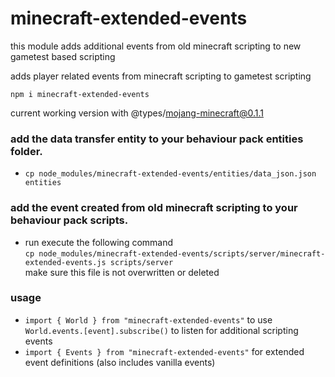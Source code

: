 minecraft-extended-events
========================

this module adds additional events from old minecraft scripting to new gametest based scripting

adds player related events from minecraft scripting to gametest scripting

`npm i minecraft-extended-events`

current working version with @types/mojang-minecraft@0.1.1

### add the data transfer entity to your behaviour pack entities folder.
* `cp node_modules/minecraft-extended-events/entities/data_json.json entities`

### add the event created from old minecraft scripting to your behaviour pack scripts.

* run execute the following command\
`cp node_modules/minecraft-extended-events/scripts/server/minecraft-extended-events.js scripts/server`\
make sure this file is not overwritten or deleted

### usage

* `import { World } from "minecraft-extended-events"` to use `World.events.[event].subscribe()` to listen for additional scripting events
* `import { Events } from "minecraft-extended-events"` for extended event definitions (also includes vanilla events)
